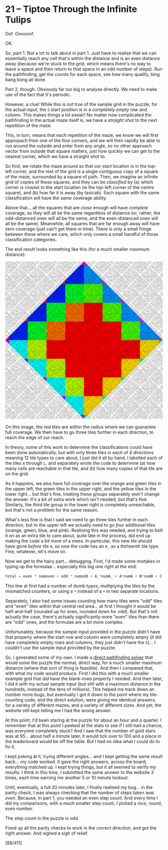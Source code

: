 # 21 &ndash; Tiptoe Through the Infinite Tulips
Oof. Oooooof.

OK.

So, part 1. Not a lot to talk about in part 1. Just have to realise that we can essentially reach any cell that's within the distance and is an even distance away (because we're stuck to the grid, which means there's no way to leave a space and then return to that space in an odd number of steps). Run the pathfinding, get the counts for each space, see how many qualify, bing bang bong all done.

Part 2, though. Obviously far too big to analyse directly. We need to make use of the fact that it's periodic.

However, a clue! While this is _not_ true of the sample grid in the puzzle, for the actual input, the `S` start position is in a _completely empty_ row and column. This makes things a lot easier! No matter how complicated the pathfinding in the actual maze itself is, we have a _straight shot_ to the next repetition of the maze.

This, in turn, means that each repetition of the maze, we know we will first appropach from one of the four corners, and we will then rapidly be able to run around the outside and enter from any angle, so no other approach vector from outside that square matters, just how quickly we can get to the nearest corner, which we have a straight shot to.

So first, we rotate the maze around so that our start location is in the top-left corner, and the rest of the grid is a single contiguous copy of a square of the maze, surrounded by a square of path. Then, we imagine an infinite grid of copies of those squares, and they can be _classified_ by (a) which corner is closest to the start location (ie the top-left corner of the centre square), and (b) how far it is away (by taxicab). Each square with the same classification will have _the same_ coverage ability.

Above that... all the squares that are close enough will have _complete_ coverage, so they will all be the same regardless of distance (or, rather, the odd-distanced ones will all be the same, and the even-distanced ones will all be the same). Meanwhile, all squares that are far enough away will have zero coverage (just can't get there in time). There is only a small fringe between these where we care, which only covers a small handful of those classification categories.

The end result looks something like this (for a much smaller maximum distance):

![A big diamond showing the distance reachable within a small number of steps from the origin. Different repeats of the maze grid are different colours depending on their distance and direction.](21.png)

On this image, the red tiles are within the radius where we can guarantee full coverage. We then have to go three tiles further in each direction, to reach the edge of our reach.

In theory, some of this work to determine the classifications could have been done automatically, but with only three tiles in each of 4 directions meaning 12 tile types to care about, I just did it all by hand. I labelled each of the tiles `A` through `L`, and separately wrote the code to determine (a) how many cells are reachable in that tile, and (b) how many copies of that tile are on the grid.

As it happens, we also have full coverage over the orange and green tiles in the upper left, the green tiles in the upper right, and the yellow tiles in the lower right... but that's fine, treating these groups separately won't change the answer. It's a bit of extra work which isn't needed, but that's fine. Similarly, the third tile group in the lower right is completely unreachable, but that's not a problem for the same reason.

What's less fine is that I said we need to go three tiles further in each direction, but to the upper left we actually need to go _four_ additional tiles (orange, green, blue, and pink). Realising this was needed, and trying to bolt it on as an extra tile to care about, quite late in the process, did end up making the code a bit more of a mess. In particular, this new tile should have gone _before_ tile `A`, so now the code has an `A_` as a thirteenth tile type. Fine, whatever, let's move on.

Now we get to the hairy part... debugging. First, I'd made some mistakes in typing up the formulae... especially this big one right at the end:
```py
total = even * numeven + odd * numodd + A_*numA_ + A*numA + B*numB + C*numC + D*numD + E*numE + F*numF + G*numG + H*numH + I*numI + J*numJ + K*numK + L*numL
```
This line at first had a number of dumb typos, multiplying the tiles by the mismatched counters, or using a `*` instead of a `+` in two separate locations.

Separately, I also had some issues counting how many tiles were "odd" tiles and "even" tiles within that central red area... at first I thought it would be half-and-half (rounded up for even, rounded down for odd). But that's not actually the case, there's actually significantly more "even" tiles than there are "odd" ones, and the formulae are a bit more complex.

Unfortunately, because the sample input provided in the puzzle didn't have that property where the start row and column were completely empty (it did have completely empty rows and columns, they just didn't have the `S`)... I couldn't use the sample input provided by the puzzle.

So, I generated some of my own. I made a [direct pathfinding solver](21a.py) that would solve the puzzle the normal, direct way, for a much smaller maximum distance (where that sort of thing is feasible). And then I compared that, with what my code would produce. First I did this with a much smaller example grid that _did_ have the blank-rows property I needed. And then later, I did it with my actual sample input (but still with a maximum distance in the hundreds, instead of the tens of millions). This helped me track down an number more bugs, but eventually I got it down to the point where my tile-counting code, and the direct solution, were giving me identical answers, for a variety of different mazes, and a variety of different sizes. And yet, the website still kept telling me I had the wrong answer.

At this point, I'd been staring at the puzzle for about an hour and a quarter. I remember that at this point I peeked at the stats to see if I still had a chance, was everyone completely stuck? And I saw that the number of gold stars was at 95... about half a minute later, it would tick over to 100 and a place in the leaderboard would be off the table. But I had no idea what I could do to fix it.

I kept poking at it, trying different angles... and I kept getting the same result back... my code _worked_. It gave the right answers, across the board, everything matched up. I kept trying things, but it all seemed to verify my results. I think in this time, I submitted the same answer to the website 3 times, each time earning me another 5 or 10 minute lockout.

Until, eventually, a full 20 minutes later, I finally realised my bug... in the parity check, I was always checking that the number of steps taken _was even_. Because, in part 1, you needed an even step count. And every time I did my comparisons, with a much smaller step count, I picked a nice, round, even number.

The step count in the puzzle is odd.

Fixed up all the parity checks to work in the correct direction, and got the right answer. And sighed a sigh of relief.

[88/411]
